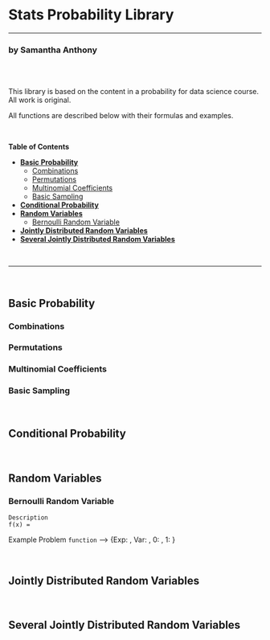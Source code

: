 # Stats Probability Library <!-- omit in toc -->
---
### by Samantha Anthony <!-- omit in toc -->

<br>
<br>

This library is based on the content in a probability for data science course. 
All work is original. 

All functions are described below with their formulas and examples.

<br>

**Table of Contents**
- [**Basic Probability**](#basic-probability)
  - [Combinations](#combinations)
  - [Permutations](#permutations)
  - [Multinomial Coefficients](#multinomial-coefficients)
  - [Basic Sampling](#basic-sampling)
- [**Conditional Probability**](#conditional-probability)
- [**Random Variables**](#random-variables)
  - [Bernoulli Random Variable](#bernoulli-random-variable)
- [**Jointly Distributed Random Variables**](#jointly-distributed-random-variables)
- [**Several Jointly Distributed Random Variables**](#several-jointly-distributed-random-variables)

<br>

---

<br>

## **Basic Probability**

### Combinations
### Permutations
### Multinomial Coefficients
### Basic Sampling

<br>

## **Conditional Probability**

<br>

## **Random Variables**

### Bernoulli Random Variable
    Description
    f(x) = 
Example Problem
`function` --> {Exp: , Var: , 0: , 1: }

<br>

## **Jointly Distributed Random Variables**

<br>

## **Several Jointly Distributed Random Variables**
